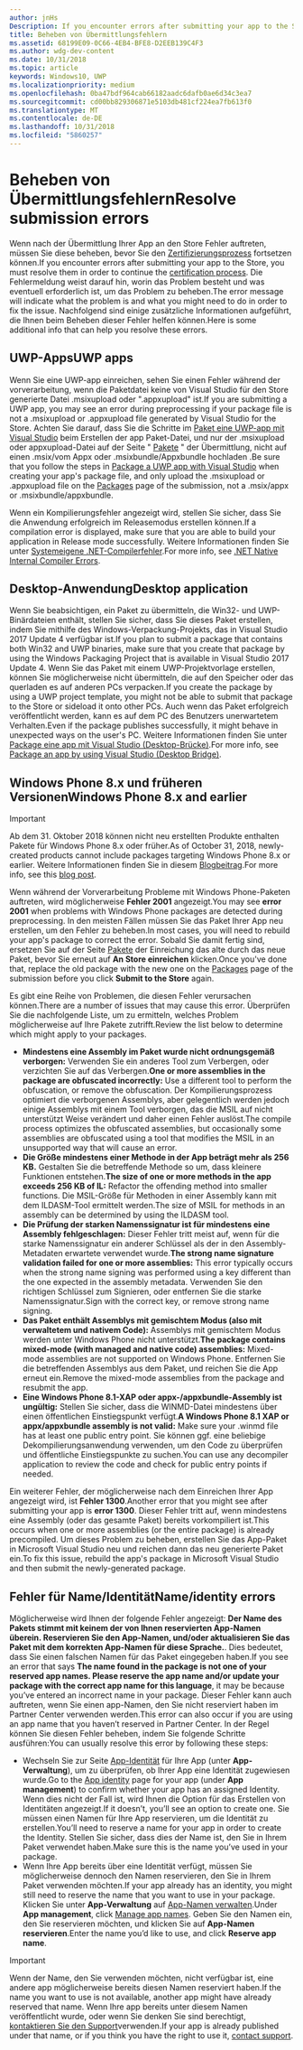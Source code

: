 ```yaml
---
author: jnHs
Description: If you encounter errors after submitting your app to the Store, you must resolve them in order to continue the certification process.
title: Beheben von Übermittlungsfehlern
ms.assetid: 68199E09-0C66-4EB4-BFE8-D2EEB139C4F3
ms.author: wdg-dev-content
ms.date: 10/31/2018
ms.topic: article
keywords: Windows10, UWP
ms.localizationpriority: medium
ms.openlocfilehash: 0ba47bdf964cab66182aadc6dafb0ae6d34c3ea7
ms.sourcegitcommit: cd00bb829306871e5103db481cf224ea7fb613f0
ms.translationtype: MT
ms.contentlocale: de-DE
ms.lasthandoff: 10/31/2018
ms.locfileid: "5860257"
---
```

# <a name="resolve-submission-errors"></a><span data-ttu-id="bd502-103">Beheben von Übermittlungsfehlern</span><span class="sxs-lookup"><span data-stu-id="bd502-103">Resolve submission errors</span></span>

<span data-ttu-id="bd502-104">Wenn nach der Übermittlung Ihrer App an den Store Fehler auftreten, müssen Sie diese beheben, bevor Sie den [Zertifizierungsprozess](the-app-certification-process.md) fortsetzen können.</span><span class="sxs-lookup"><span data-stu-id="bd502-104">If you encounter errors after submitting your app to the Store, you must resolve them in order to continue the [certification process](the-app-certification-process.md).</span></span> <span data-ttu-id="bd502-105">Die Fehlermeldung weist darauf hin, worin das Problem besteht und was eventuell erforderlich ist, um das Problem zu beheben.</span><span class="sxs-lookup"><span data-stu-id="bd502-105">The error message will indicate what the problem is and what you might need to do in order to fix the issue.</span></span> <span data-ttu-id="bd502-106">Nachfolgend sind einige zusätzliche Informationen aufgeführt, die Ihnen beim Beheben dieser Fehler helfen können.</span><span class="sxs-lookup"><span data-stu-id="bd502-106">Here is some additional info that can help you resolve these errors.</span></span>

## <a name="uwp-apps"></a><span data-ttu-id="bd502-107">UWP-Apps</span><span class="sxs-lookup"><span data-stu-id="bd502-107">UWP apps</span></span>

<span data-ttu-id="bd502-108">Wenn Sie eine UWP-app einreichen, sehen Sie einen Fehler während der vorverarbeitung, wenn die Paketdatei keine von Visual Studio für den Store generierte Datei .msixupload oder ".appxupload" ist.</span><span class="sxs-lookup"><span data-stu-id="bd502-108">If you are submitting a UWP app, you may see an error during preprocessing if your package file is not a .msixupload or .appxupload file generated by Visual Studio for the Store.</span></span> <span data-ttu-id="bd502-109">Achten Sie darauf, dass Sie die Schritte im [Paket eine UWP-app mit Visual Studio](../packaging/packaging-uwp-apps.md) beim Erstellen der app Paket-Datei, und nur der .msixupload oder appxupload-Datei auf der Seite " [Pakete](upload-app-packages.md) " der Übermittlung, nicht auf einen .msix/vom Appx oder .msixbundle/Appxbundle hochladen .</span><span class="sxs-lookup"><span data-stu-id="bd502-109">Be sure that you follow the steps in [Package a UWP app with Visual Studio](../packaging/packaging-uwp-apps.md) when creating your app's package file, and only upload the .msixupload or .appxupload file on the [Packages](upload-app-packages.md) page of the submission, not a .msix/appx or .msixbundle/appxbundle.</span></span>

<span data-ttu-id="bd502-110">Wenn ein Kompilierungsfehler angezeigt wird, stellen Sie sicher, dass Sie die Anwendung erfolgreich im Releasemodus erstellen können.</span><span class="sxs-lookup"><span data-stu-id="bd502-110">If a compilation error is displayed, make sure that you are able to build your application in Release mode successfully.</span></span> <span data-ttu-id="bd502-111">Weitere Informationen finden Sie unter [Systemeigene .NET-Compilerfehler](http://go.microsoft.com/fwlink/p/?LinkID=613098).</span><span class="sxs-lookup"><span data-stu-id="bd502-111">For more info, see [.NET Native Internal Compiler Errors](http://go.microsoft.com/fwlink/p/?LinkID=613098).</span></span>

## <a name="desktop-application"></a><span data-ttu-id="bd502-112">Desktop-Anwendung</span><span class="sxs-lookup"><span data-stu-id="bd502-112">Desktop application</span></span>

<span data-ttu-id="bd502-113">Wenn Sie beabsichtigen, ein Paket zu übermitteln, die Win32- und UWP-Binärdateien enthält, stellen Sie sicher, dass Sie dieses Paket erstellen, indem Sie mithilfe des Windows-Verpackung-Projekts, das in Visual Studio 2017 Update 4 verfügbar ist.</span><span class="sxs-lookup"><span data-stu-id="bd502-113">If you plan to submit a package that contains both Win32 and UWP binaries, make sure that you create that package by using the Windows Packaging Project that is available in Visual Studio 2017 Update 4.</span></span> <span data-ttu-id="bd502-114">Wenn Sie das Paket mit einem UWP-Projektvorlage erstellen, können Sie möglicherweise nicht übermitteln, die auf den Speicher oder das querladen es auf anderen PCs verpacken.</span><span class="sxs-lookup"><span data-stu-id="bd502-114">If you create the package by using a UWP project template, you might not be able to submit that package to the Store or sideload it onto other PCs.</span></span> <span data-ttu-id="bd502-115">Auch wenn das Paket erfolgreich veröffentlicht werden, kann es auf dem PC des Benutzers unerwartetem Verhalten.</span><span class="sxs-lookup"><span data-stu-id="bd502-115">Even if the package publishes successfully, it might behave in unexpected ways on the user's PC.</span></span> <span data-ttu-id="bd502-116">Weitere Informationen finden Sie unter [Package eine app mit Visual Studio (Desktop-Brücke)]( https://docs.microsoft.com/windows/uwp/porting/desktop-to-uwp-packaging-dot-net).</span><span class="sxs-lookup"><span data-stu-id="bd502-116">For more info, see [Package an app by using Visual Studio (Desktop Bridge)]( https://docs.microsoft.com/windows/uwp/porting/desktop-to-uwp-packaging-dot-net).</span></span>

## <a name="windows-phone-8x-and-earlier"></a><span data-ttu-id="bd502-117">Windows Phone 8.x und früheren Versionen</span><span class="sxs-lookup"><span data-stu-id="bd502-117">Windows Phone 8.x and earlier</span></span>

> [!IMPORTANT]
> <span data-ttu-id="bd502-118">Ab dem 31. Oktober 2018 können nicht neu erstellten Produkte enthalten Pakete für Windows Phone 8.x oder früher.</span><span class="sxs-lookup"><span data-stu-id="bd502-118">As of October 31, 2018, newly-created products cannot include packages targeting Windows Phone 8.x or earlier.</span></span> <span data-ttu-id="bd502-119">Weitere Informationen finden Sie in diesem [Blogbeitrag](https://blogs.windows.com/buildingapps/2018/08/20/important-dates-regarding-apps-with-windows-phone-8-x-and-earlier-and-windows-8-8-1-packages-submitted-to-microsoft-store/#SzKghBbqDMlmAO4c.97).</span><span class="sxs-lookup"><span data-stu-id="bd502-119">For more info, see this [blog post](https://blogs.windows.com/buildingapps/2018/08/20/important-dates-regarding-apps-with-windows-phone-8-x-and-earlier-and-windows-8-8-1-packages-submitted-to-microsoft-store/#SzKghBbqDMlmAO4c.97).</span></span>

<span data-ttu-id="bd502-120">Wenn während der Vorverarbeitung Probleme mit Windows Phone-Paketen auftreten, wird möglicherweise **Fehler 2001** angezeigt.</span><span class="sxs-lookup"><span data-stu-id="bd502-120">You may see **error 2001** when problems with Windows Phone packages are detected during preprocessing.</span></span> <span data-ttu-id="bd502-121">In den meisten Fällen müssen Sie das Paket Ihrer App neu erstellen, um den Fehler zu beheben.</span><span class="sxs-lookup"><span data-stu-id="bd502-121">In most cases, you will need to rebuild your app's package to correct the error.</span></span> <span data-ttu-id="bd502-122">Sobald Sie damit fertig sind, ersetzen Sie auf der Seite [Pakete](upload-app-packages.md) der Einreichung das alte durch das neue Paket, bevor Sie erneut auf **An Store einreichen** klicken.</span><span class="sxs-lookup"><span data-stu-id="bd502-122">Once you've done that, replace the old package with the new one on the [Packages](upload-app-packages.md) page of the submission before you click **Submit to the Store** again.</span></span>

<span data-ttu-id="bd502-123">Es gibt eine Reihe von Problemen, die diesen Fehler verursachen können.</span><span class="sxs-lookup"><span data-stu-id="bd502-123">There are a number of issues that may cause this error.</span></span> <span data-ttu-id="bd502-124">Überprüfen Sie die nachfolgende Liste, um zu ermitteln, welches Problem möglicherweise auf Ihre Pakete zutrifft.</span><span class="sxs-lookup"><span data-stu-id="bd502-124">Review the list below to determine which might apply to your packages.</span></span>

-   <span data-ttu-id="bd502-125">**Mindestens eine Assembly im Paket wurde nicht ordnungsgemäß verborgen:** Verwenden Sie ein anderes Tool zum Verbergen, oder verzichten Sie auf das Verbergen.</span><span class="sxs-lookup"><span data-stu-id="bd502-125">**One or more assemblies in the package are obfuscated incorrectly:** Use a different tool to perform the obfuscation, or remove the obfuscation.</span></span> <span data-ttu-id="bd502-126">Der Kompilierungsprozess optimiert die verborgenen Assemblys, aber gelegentlich werden jedoch einige Assemblys mit einem Tool verborgen, das die MSIL auf nicht unterstützt Weise verändert und daher einen Fehler auslöst.</span><span class="sxs-lookup"><span data-stu-id="bd502-126">The compile process optimizes the obfuscated assemblies, but occasionally some assemblies are obfuscated using a tool that modifies the MSIL in an unsupported way that will cause an error.</span></span>
-   <span data-ttu-id="bd502-127">**Die Größe mindestens einer Methode in der App beträgt mehr als 256 KB.** Gestalten Sie die betreffende Methode so um, dass kleinere Funktionen entstehen.</span><span class="sxs-lookup"><span data-stu-id="bd502-127">**The size of one or more methods in the app exceeds 256 KB of IL:** Refactor the offending method into smaller functions.</span></span> <span data-ttu-id="bd502-128">Die MSIL-Größe für Methoden in einer Assembly kann mit dem ILDASM-Tool ermittelt werden.</span><span class="sxs-lookup"><span data-stu-id="bd502-128">The size of MSIL for methods in an assembly can be determined by using the ILDASM tool.</span></span>
-   <span data-ttu-id="bd502-129">**Die Prüfung der starken Namenssignatur ist für mindestens eine Assembly fehlgeschlagen:** Dieser Fehler tritt meist auf, wenn für die starke Namenssignatur ein anderer Schlüssel als der in den Assembly-Metadaten erwartete verwendet wurde.</span><span class="sxs-lookup"><span data-stu-id="bd502-129">**The strong name signature validation failed for one or more assemblies:** This error typically occurs when the strong name signing was performed using a key different than the one expected in the assembly metadata.</span></span> <span data-ttu-id="bd502-130">Verwenden Sie den richtigen Schlüssel zum Signieren, oder entfernen Sie die starke Namenssignatur.</span><span class="sxs-lookup"><span data-stu-id="bd502-130">Sign with the correct key, or remove strong name signing.</span></span>
-   <span data-ttu-id="bd502-131">**Das Paket enthält Assemblys mit gemischtem Modus (also mit verwaltetem und nativem Code):** Assemblys mit gemischtem Modus werden unter Windows Phone nicht unterstützt.</span><span class="sxs-lookup"><span data-stu-id="bd502-131">**The package contains mixed-mode (with managed and native code) assemblies:** Mixed-mode assemblies are not supported on Windows Phone.</span></span> <span data-ttu-id="bd502-132">Entfernen Sie die betreffenden Assemblys aus dem Paket, und reichen Sie die App erneut ein.</span><span class="sxs-lookup"><span data-stu-id="bd502-132">Remove the mixed-mode assemblies from the package and resubmit the app.</span></span>
-   <span data-ttu-id="bd502-133">**Eine Windows Phone 8.1-XAP oder appx-/appxbundle-Assembly ist ungültig:** Stellen Sie sicher, dass die WINMD-Datei mindestens über einen öffentlichen Einstiegspunkt verfügt.</span><span class="sxs-lookup"><span data-stu-id="bd502-133">**A Windows Phone 8.1 XAP or appx/appxbundle assembly is not valid:** Make sure your .winmd file has at least one public entry point.</span></span> <span data-ttu-id="bd502-134">Sie können ggf. eine beliebige Dekompilierungsanwendung verwenden, um den Code zu überprüfen und öffentliche Einstiegspunkte zu suchen.</span><span class="sxs-lookup"><span data-stu-id="bd502-134">You can use any decompiler application to review the code and check for public entry points if needed.</span></span>

<span data-ttu-id="bd502-135">Ein weiterer Fehler, der möglicherweise nach dem Einreichen Ihrer App angezeigt wird, ist **Fehler 1300**.</span><span class="sxs-lookup"><span data-stu-id="bd502-135">Another error that you might see after submitting your app is **error 1300**.</span></span> <span data-ttu-id="bd502-136">Dieser Fehler tritt auf, wenn mindestens eine Assembly (oder das gesamte Paket) bereits vorkompiliert ist.</span><span class="sxs-lookup"><span data-stu-id="bd502-136">This occurs when one or more assemblies (or the entire package) is already precompiled.</span></span> <span data-ttu-id="bd502-137">Um dieses Problem zu beheben, erstellen Sie das App-Paket in Microsoft Visual Studio neu und reichen dann das neu generierte Paket ein.</span><span class="sxs-lookup"><span data-stu-id="bd502-137">To fix this issue, rebuild the app's package in Microsoft Visual Studio and then submit the newly-generated package.</span></span>

## <a name="nameidentity-errors"></a><span data-ttu-id="bd502-138">Fehler für Name/Identität</span><span class="sxs-lookup"><span data-stu-id="bd502-138">Name/identity errors</span></span>

<span data-ttu-id="bd502-139">Möglicherweise wird Ihnen der folgende Fehler angezeigt: **Der Name des Pakets stimmt mit keinem der von Ihnen reservierten App-Namen überein. Reservieren Sie den App-Namen, und/oder aktualisieren Sie das Paket mit dem korrekten App-Namen für diese Sprache.**. Dies bedeutet, dass Sie einen falschen Namen für das Paket eingegeben haben.</span><span class="sxs-lookup"><span data-stu-id="bd502-139">If you see an error that says **The name found in the package is not one of your reserved app names. Please reserve the app name and/or update your package with the correct app name for this language**, it may be because you’ve entered an incorrect name in your package.</span></span> <span data-ttu-id="bd502-140">Dieser Fehler kann auch auftreten, wenn Sie einen app-Namen, den Sie nicht reserviert haben im Partner Center verwenden werden.</span><span class="sxs-lookup"><span data-stu-id="bd502-140">This error can also occur if you are using an app name that you haven’t reserved in Partner Center.</span></span> <span data-ttu-id="bd502-141">In der Regel können Sie diesen Fehler beheben, indem Sie folgende Schritte ausführen:</span><span class="sxs-lookup"><span data-stu-id="bd502-141">You can usually resolve this error by following these steps:</span></span>

- <span data-ttu-id="bd502-142">Wechseln Sie zur Seite [App-Identität](view-app-identity-details.md) für Ihre App (unter **App-Verwaltung**), um zu überprüfen, ob Ihrer App eine Identität zugewiesen wurde.</span><span class="sxs-lookup"><span data-stu-id="bd502-142">Go to the [App identity](view-app-identity-details.md) page for your app (under **App management**) to confirm whether your app has an assigned Identity.</span></span> <span data-ttu-id="bd502-143">Wenn dies nicht der Fall ist, wird Ihnen die Option für das Erstellen von Identitäten angezeigt.</span><span class="sxs-lookup"><span data-stu-id="bd502-143">If it doesn’t, you’ll see an option to create one.</span></span> <span data-ttu-id="bd502-144">Sie müssen einen Namen für Ihre App reservieren, um die Identität zu erstellen.</span><span class="sxs-lookup"><span data-stu-id="bd502-144">You’ll need to reserve a name for your app in order to create the Identity.</span></span> <span data-ttu-id="bd502-145">Stellen Sie sicher, dass dies der Name ist, den Sie in Ihrem Paket verwendet haben.</span><span class="sxs-lookup"><span data-stu-id="bd502-145">Make sure this is the name you’ve used in your package.</span></span>
- <span data-ttu-id="bd502-146">Wenn Ihre App bereits über eine Identität verfügt, müssen Sie möglicherweise dennoch den Namen reservieren, den Sie in Ihrem Paket verwenden möchten.</span><span class="sxs-lookup"><span data-stu-id="bd502-146">If your app already has an identity, you might still need to reserve the name that you want to use in your package.</span></span> <span data-ttu-id="bd502-147">Klicken Sie unter **App-Verwaltung** auf [App-Namen verwalten](manage-app-names.md).</span><span class="sxs-lookup"><span data-stu-id="bd502-147">Under **App management**, click [Manage app names](manage-app-names.md).</span></span> <span data-ttu-id="bd502-148">Geben Sie den Namen ein, den Sie reservieren möchten, und klicken Sie auf **App-Namen reservieren**.</span><span class="sxs-lookup"><span data-stu-id="bd502-148">Enter the name you’d like to use, and click **Reserve app name**.</span></span>

> [!IMPORTANT]
>  <span data-ttu-id="bd502-149">Wenn der Name, den Sie verwenden möchten, nicht verfügbar ist, eine andere app möglicherweise bereits diesen Namen reserviert haben.</span><span class="sxs-lookup"><span data-stu-id="bd502-149">If the name you want to use is not available, another app might have already reserved that name.</span></span> <span data-ttu-id="bd502-150">Wenn Ihre app bereits unter diesem Namen veröffentlicht wurde, oder wenn Sie denken Sie sind berechtigt, [kontaktieren Sie den Support](https://go.microsoft.com/fwlink/p/?LinkId=331509)verwenden.</span><span class="sxs-lookup"><span data-stu-id="bd502-150">If your app is already published under that name, or if you think you have the right to use it, [contact support](https://go.microsoft.com/fwlink/p/?LinkId=331509).</span></span>  

 

 




